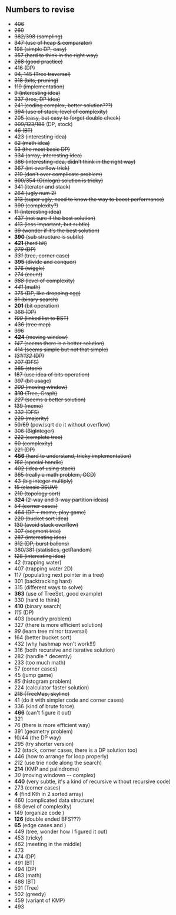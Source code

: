 ## Numbers to revise

+ ~~406~~
+ ~~260~~
+ ~~382/398 (sampling)~~
+ ~~347 (use of heap & comparator)~~
+ ~~198 (simple DP, easy)~~
+ ~~357 (hard to think in the right way)~~
+ ~~268 (good practice)~~
+ ~~416 (DP)~~
+ ~~94, 145 (Tree traversal)~~
+ ~~318 (bits, pruning)~~
+ ~~119 (implementation)~~
+ ~~9 (interesting idea)~~
+ ~~337 (tree, DP idea)~~
+ ~~241 (coding complex, better solution???)~~
+ ~~394 (use of stack, level of complexity)~~
+ ~~205 (easy, but easy to forget double check)~~
+ ~~309/123/188~~ (DP, stock)
+ ~~46 (BT)~~
+ ~~423 (interesting idea)~~
+ ~~62 (math idea)~~
+ ~~53 (the most basic DP)~~
+ ~~334 (array, interesting idea)~~
+ ~~386 (interesting idea, didn't think in the right way)~~
+ ~~367 (int overflow trick)~~
+ ~~219 (don't over complicate problem)~~
+ ~~300/354 (O(nlogn) solution is tricky)~~
+ ~~341 (iterator and stack)~~
+ ~~264 (ugly num 2)~~
+ ~~313 (super ugly, need to know the way to boost performance)~~
+ ~~399 (complexity?)~~
+ ~~11 (interesting idea)~~
+ ~~437 (not sure if the best solution)~~
+ ~~413 (less important, but subtle)~~
+ ~~39 (wonder if it's the best solution)~~
+ ~~**390** (sub structure is subtle)~~
+ ~~**421** (hard bit)~~
+ ~~*279* (DP)~~
+ ~~*331* (tree, corner case)~~
+ ~~**395** (divide and conquer)~~
+ ~~376 (wiggle)~~
+ ~~274 (count)~~
+ ~~*388* (level of complexity)~~
+ ~~*441* (math)~~
+ ~~375 (DP, like dropping egg)~~
+ ~~81 (binary search)~~
+ ~~**201** (bit operation)~~
+ ~~368 (DP)~~
+ ~~*109* (linked list to BST)~~
+ ~~436 (tree map)~~
+ ~~396~~
+ ~~**424** (moving window)~~
+ ~~*147* (seems there is a better solution)~~
+ ~~414 (seems simple but not that simple)~~
+ ~~*131*/*132* (DP)~~
+ ~~207 (DFS)~~
+ ~~385 (stack)~~
+ ~~187 (use idea of bits operation)~~
+ ~~397 (bit usage)~~
+ ~~*209* (moving window)~~
+ ~~**310** (Tree, Graph)~~
+ ~~*227* (seems a better solution)~~
+ ~~139 (memo)~~
+ ~~332 (DFS)~~
+ ~~229 (majority)~~
+ ~~50~~/~~69~~ (pow/sqrt do it without overflow)
+ ~~306 (BigInteger)~~
+ ~~222 (complete tree)~~
+ ~~60 (complexity)~~
+ ~~221 (DP)~~
+ ~~**456** (hard to understand, tricky implementation)~~
+ ~~*168* (special handle)~~
+ ~~402 (idea of using stack)~~
+ ~~365 (really a math problem, GCD)~~
+ ~~43 (big integer multiply)~~
+ ~~15 (classic 3SUM)~~
+ ~~210 (topology sort)~~
+ ~~**324** (2-way and 3-way partition ideas)~~
+ ~~*54* (corner cases)~~
+ ~~464 (DP + memo, play game)~~
+ ~~220 (bucket sort idea)~~
+ ~~130 (avoid stack overflow)~~
+ ~~307 (segment tree)~~
+ ~~287 (interesting idea)~~
+ ~~312 (DP, burst ballons)~~
+ ~~380/381 (statistics, getRandom)~~
+ ~~128 (interesting idea)~~
+ 42 (trapping water)
+ 407 (trapping water 2D)
+ 117 (populating next pointer in a tree)
+ 301 (backtracking hard)
+ 315 (different ways to solve)
+ **363** (use of TreeSet, good example)
+ 330 (hard to think)
+ **410** (binary search)
+ *115* (DP)
+ 403 (boundry problem)
+ 327 (there is more efficient solution)
+ *99* (learn tree mirror traversal)
+ 164 (better bucket sort)
+ 432 (why hashmap won't work!!!)
+ 316 (both recursive and iterative solution)
+ 282 (handle * decently)
+ 233 (too much math)
+ 57 (corner cases)
+ 45 (jump game)
+ *85* (histogram problem)
+ 224 (calculator faster solution)
+ ~~218 (TreeMap, skyline)~~
+ 41 (do it with simpler code and corner cases)
+ 336 (kind of brute force)
+ **466** (can't figure it out)
+ 321
+ 76 (there is more efficient way)
+ 391 (geometry problem)
+ ~~10~~/44 (the DP way)
+ *295* (try shorter version)
+ 32 (stack, corner cases, there is a DP solution too)
+ 446 (how to arrange for loop properly)
+ *212* (use trie node along the search)
+ **214** (KMP and palindrome)
+ *30* (moving windown -- complex)
+ **440** (very subtle, it's a kind of recursive without recursive code)
+ 273 (corner cases)
+ **4** (find Kth in 2 sorted array)
+ 460 (complicated data structure)
+ 68 (level of complexity)
+ 149 (organize code )
+ **126** (double ended BFS???)
+ **65** (edge cases and )
+ 449 (tree, wonder how I figured it out)
+ 453 (tricky)
+ 462 (meeting in the middle)
+ 473
+ 474 (DP)
+ 491 (BT)
+ 494 (DP)
+ 483 (math)
+ 488 (BT)
+ 501 (Tree)
+ 502 (greedy)
+ 459 (variant of KMP)
+ 493